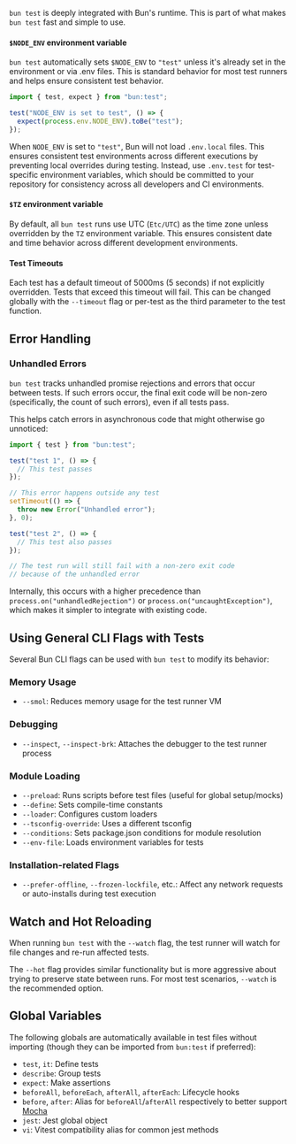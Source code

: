 `bun test` is deeply integrated with Bun's runtime. This is part of what makes `bun test` fast and simple to use.

#### `$NODE_ENV` environment variable

`bun test` automatically sets `$NODE_ENV` to `"test"` unless it's already set in the environment or via .env files. This is standard behavior for most test runners and helps ensure consistent test behavior.

```ts
import { test, expect } from "bun:test";

test("NODE_ENV is set to test", () => {
  expect(process.env.NODE_ENV).toBe("test");
});
```

When `NODE_ENV` is set to `"test"`, Bun will not load `.env.local` files. This ensures consistent test environments across different executions by preventing local overrides during testing. Instead, use `.env.test` for test-specific environment variables, which should be committed to your repository for consistency across all developers and CI environments.

#### `$TZ` environment variable

By default, all `bun test` runs use UTC (`Etc/UTC`) as the time zone unless overridden by the `TZ` environment variable. This ensures consistent date and time behavior across different development environments.

#### Test Timeouts

Each test has a default timeout of 5000ms (5 seconds) if not explicitly overridden. Tests that exceed this timeout will fail. This can be changed globally with the `--timeout` flag or per-test as the third parameter to the test function.

## Error Handling

### Unhandled Errors

`bun test` tracks unhandled promise rejections and errors that occur between tests. If such errors occur, the final exit code will be non-zero (specifically, the count of such errors), even if all tests pass.

This helps catch errors in asynchronous code that might otherwise go unnoticed:

```ts
import { test } from "bun:test";

test("test 1", () => {
  // This test passes
});

// This error happens outside any test
setTimeout(() => {
  throw new Error("Unhandled error");
}, 0);

test("test 2", () => {
  // This test also passes
});

// The test run will still fail with a non-zero exit code
// because of the unhandled error
```

Internally, this occurs with a higher precedence than `process.on("unhandledRejection")` or `process.on("uncaughtException")`, which makes it simpler to integrate with existing code.

## Using General CLI Flags with Tests

Several Bun CLI flags can be used with `bun test` to modify its behavior:

### Memory Usage

- `--smol`: Reduces memory usage for the test runner VM

### Debugging

- `--inspect`, `--inspect-brk`: Attaches the debugger to the test runner process

### Module Loading

- `--preload`: Runs scripts before test files (useful for global setup/mocks)
- `--define`: Sets compile-time constants
- `--loader`: Configures custom loaders
- `--tsconfig-override`: Uses a different tsconfig
- `--conditions`: Sets package.json conditions for module resolution
- `--env-file`: Loads environment variables for tests

### Installation-related Flags

- `--prefer-offline`, `--frozen-lockfile`, etc.: Affect any network requests or auto-installs during test execution

## Watch and Hot Reloading

When running `bun test` with the `--watch` flag, the test runner will watch for file changes and re-run affected tests.

The `--hot` flag provides similar functionality but is more aggressive about trying to preserve state between runs. For most test scenarios, `--watch` is the recommended option.

## Global Variables

The following globals are automatically available in test files without importing (though they can be imported from `bun:test` if preferred):

- `test`, `it`: Define tests
- `describe`: Group tests
- `expect`: Make assertions
- `beforeAll`, `beforeEach`, `afterAll`, `afterEach`: Lifecycle hooks
- `before`, `after`: Alias for `beforeAll`/`afterAll` respectively to better support [Mocha](https://mochajs.org)
- `jest`: Jest global object
- `vi`: Vitest compatibility alias for common jest methods
